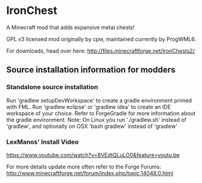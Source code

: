 # IronChest
A Minecraft mod that adds expansive metal chests!

GPL v3 licensed mod originally by cpw, maintained currently by ProgWML6.

For downloads, head over here: http://files.minecraftforge.net/IronChests2/

## Source installation information for modders

### Standalone source installation
Run 'gradlew setupDevWorkspace' to create a gradle environment primed with FML.
Run 'gradlew eclipse' or 'gradlew idea' to create an IDE workspace of your choice.
Refer to ForgeGradle for more information about the gradle environment.
Note: On Linux you run './gradlew.sh' instead of 'gradlew', and optionally on OSX 'bash gradlew' instead of 'gradlew'

### LexManos' Install Video
https://www.youtube.com/watch?v=8VEdtQLuLO0&feature=youtu.be

For more details update more often refer to the Forge Forums:
http://www.minecraftforge.net/forum/index.php/topic,14048.0.html
